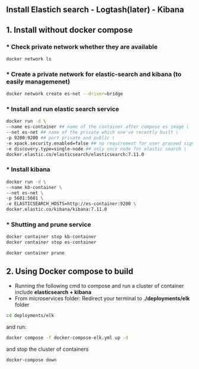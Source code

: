 

## Install Elastich search - Logtash(later) - Kibana 

## 1. **Install without docker compose**

### * Check private network whether they are available 

```bash
docker network ls 
```

### * Create a private network for elastic-search and kibana (to easily managemenet)

```bash 
docker network create es-net --driver=bridge
```

### * Install and run elastic search service 

```bash 
docker run -d \ 
--name es-container ## name of the container after compose es image \
--net es-net ## name of the private which one've recently built \
-p 9200:9200 ## port private and public \
-e xpack.security.enabled=false ## no requirement for user proceed signin functionality \
-e discovery.type=single-node ## only once node for elastic search \ 
docker.elastic.co/elasticsearch/elasticsearch:7.11.0
```

### * Install kibana

```bash 
docker run -d \ 
--name kb-container \ 
--net es-net \
-p 5601:5601 \
-e ELASTICSEARCH_HOSTS=http://es-container:9200 \
docker.elastic.co/kibana/kibana:7.11.0
```

### * Shutting and prune service 
```bash 
docker container stop kb-container
docker container stop es-container
```

```bash
docker container prune 
```

## 2. **Using Docker compose to build**
- Running the following cmd to compose and run a cluster of container include **elasticsearch + kibana**
- From microservices folder: Redirect your terminal to **./deployments/elk** folder 

```bash
cd deployments/elk

```

and run: 
```bash 
docker compose -f docker-compose-elk.yml up -d
```

and stop the cluster of containers
```bash
docker-compose down
```